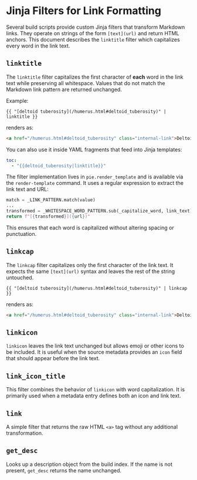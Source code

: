 # Jinja Filters for Link Formatting

Several build scripts provide custom Jinja filters that transform Markdown links. They operate on strings of the form `[text](url)` and return HTML anchors. This document describes the `linktitle` filter which capitalizes every word in the link text.

## `linktitle`

The `linktitle` filter capitalizes the first character of **each** word in the link text while preserving all whitespace. Values that do not match the Markdown link pattern are returned unchanged.

Example:

```jinja
{{ "[deltoid tuberosity](/humerus.html#deltoid_tuberosity)" | linktitle }}
```

renders as:

```html
<a href="/humerus.html#deltoid_tuberosity" class="internal-link">Deltoid Tuberosity</a>
```

You can also use it inside YAML fragments that feed into Jinja templates:

```yaml
toc:
  - "{{deltoid_tuberosity|linktitle}}"
```

The filter implementation lives in `pie.render_template` and is available via the `render-template` command. It uses a regular expression to extract the link text and URL:

```python
match = _LINK_PATTERN.match(value)
...
transformed = _WHITESPACE_WORD_PATTERN.sub(_capitalize_word, link_text)
return f"[{transformed}]({url})"
```

This ensures that each word is capitalized without altering spacing or punctuation.

## `linkcap`

The `linkcap` filter capitalizes only the first character of the link text.
It expects the same `[text](url)` syntax and leaves the rest of the string
untouched.

```jinja
{{ "[deltoid tuberosity](/humerus.html#deltoid_tuberosity)" | linkcap }}
```

renders as:

```html
<a href="/humerus.html#deltoid_tuberosity" class="internal-link">Deltoid tuberosity</a>
```

## `linkicon`

`linkicon` leaves the link text unchanged but allows emoji or other icons to be
included. It is useful when the source metadata provides an `icon` field that
should appear before the link text.

## `link_icon_title`

This filter combines the behavior of `linkicon` with word capitalization. It is
primarily used when a metadata entry defines both an icon and link text.

## `link`

A simple filter that returns the raw HTML `<a>` tag without any additional
transformation.

## `get_desc`

Looks up a description object from the build index. If the name is not present,
`get_desc` returns the name unchanged.
